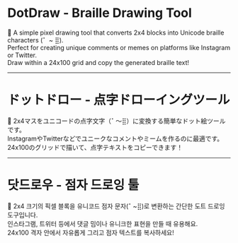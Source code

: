 # DotDraw - Braille Drawing Tool

🎨 A simple pixel drawing tool that converts 2x4 blocks into Unicode braille characters (⠁ ~ ⣿).  
Perfect for creating unique comments or memes on platforms like Instagram or Twitter.  
Draw within a 24x100 grid and copy the generated braille text!

---

# ドットドロー - 点字ドローイングツール

🎨 2x4マスをユニコードの点字文字（⠁～⣿）に変換する簡単なドット絵ツールです。  
InstagramやTwitterなどでユニークなコメントやミームを作るのに最適です。  
24x100のグリッドで描いて、点字テキストをコピーできます！

---

# 닷드로우 - 점자 드로잉 툴

🎨 2x4 크기의 픽셀 블록을 유니코드 점자 문자(⠁~⣿)로 변환하는 간단한 도트 드로잉 도구입니다.  
인스타그램, 트위터 등에서 댓글 밈이나 유니크한 표현을 만들 때 유용해요.  
24x100 격자 안에서 자유롭게 그리고 점자 텍스트를 복사하세요!
